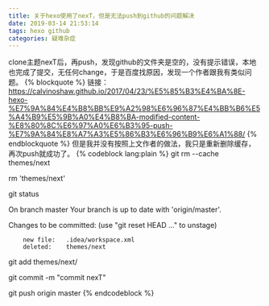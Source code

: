 ```yaml
---
title: 关于hexo使用了nexT，但是无法push到github的问题解决
date: 2019-03-14 21:53:14
tags: hexo github
categories: 疑难杂症
---
```

clone主题nexT后，再push，发现github的文件夹是空的，没有提示错误，本地也完成了提交，无任何change，于是百度找原因，发现一个作者跟我有类似问题。
{% blockquote %}
链接：https://calvinoshaw.github.io/2017/04/23/%E5%85%B3%E4%BA%8E-hexo-%E7%9A%84%E4%B8%BB%E9%A2%98%E6%96%87%E4%BB%B6%E5%A4%B9%E5%9B%A0%E4%B8%BA-modified-content-%E8%80%8C%E6%97%A0%E6%B3%95-push-%E7%9A%84%E8%A7%A3%E5%86%B3%E6%96%B9%E6%A1%88/
{% endblockquote %}
但是我并没有按照上文作者的做法，我只是重新删除缓存，再次push就成功了。
{% codeblock lang:plain %}
git rm --cache themes/next

rm 'themes/next'

git status

On branch master
Your branch is up to date with 'origin/master'.

Changes to be committed:
  (use "git reset HEAD <file>..." to unstage)

        new file:   .idea/workspace.xml
        deleted:    themes/next

git add themes/next/

git commit -m "commit nexT"

git push origin master
{% endcodeblock %}
